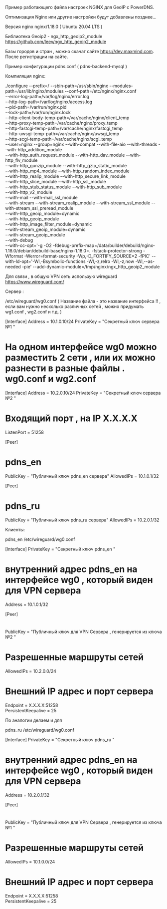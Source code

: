 
Пример работающего  файла настроек NGINX для GeoIP с PowerDNS.


Оптимизация Nginx или другие настройки будут добавлены позднее...




Версия nginx nginx/1.18.0 ( Ubuntu 20.04 LTS ) 

Библиотека Geoip2  - ngx_http_geoip2_module https://github.com/leev/ngx_http_geoip2_module
	
Базы городов и стран , можно скачат сайте https://dev.maxmind.com. После регистрации на сайте.

Пример конфигурации pdns.conf ( pdns-backend-mysql  ) 

Компиляция nginx:

./configure --prefix=/ --sbin-path=/usr/sbin/nginx --modules-path=/usr/lib/nginx/modules --conf-path=/etc/nginx/nginx.conf \
 --error-log-path=/var/log/nginx/error.log \
 --http-log-path=/var/log/nginx/access.log \
 --pid-path=/var/run/nginx.pid \
 --lock-path=/var/run/nginx.lock  \
 --http-client-body-temp-path=/var/cache/nginx/client_temp \
 --http-proxy-temp-path=/var/cache/nginx/proxy_temp \
 --http-fastcgi-temp-path=/var/cache/nginx/fastcgi_temp \
 --http-uwsgi-temp-path=/var/cache/nginx/uwsgi_temp \
 --http-scgi-temp-path=/var/cache/nginx/scgi_temp \
 --user=nginx --group=nginx --with-compat --with-file-aio --with-threads --with-http_addition_module \
 --with-http_auth_request_module --with-http_dav_module --with-http_flv_module \
 --with-http_gunzip_module --with-http_gzip_static_module \
 --with-http_mp4_module --with-http_random_index_module \
 --with-http_realip_module --with-http_secure_link_module \
 --with-http_slice_module --with-http_ssl_module \
 --with-http_stub_status_module --with-http_sub_module \
 --with-http_v2_module \
 --with-mail --with-mail_ssl_module \
 --with-stream --with-stream_realip_module --with-stream_ssl_module --with-stream_ssl_preread_module \
 --with-http_geoip_module=dynamic \
 --with-http_geoip_module \
 --with-http_image_filter_module=dynamic \
 --with-stream_geoip_module=dynamic \
 --with-stream_geoip_module \
 --with-debug \
 --with-cc-opt='-g -O2 -fdebug-prefix-map=/data/builder/debuild/nginx-1.18.0/debian/debuild-base/nginx-1.18.0=. -fstack-protector-strong -Wformat -Werror=format-security -Wp,-D_FORTIFY_SOURCE=2 -fPIC' --with-ld-opt='-Wl,-Bsymbolic-functions -Wl,-z,relro -Wl,-z,now -Wl,--as-needed -pie' --add-dynamic-module=/tmp/nginx/ngx_http_geoip2_module 



  
Для связи , в общую VPN сеть использую wireguard https://www.wireguard.com/




Сервер : 

/etc/wireguard/wg0.conf   ( Название файла - это название интерфейса !! , если вам нужно несколько различных сетей , можно придумать 
			   wg1.conf , wg2.conf  и т.д. )


[Interface]
Address = 10.1.0.10/24
PrivateKey =  "Секретный ключ сервера  №1  "


# На одном интерфейсе wg0 можно разместить 2 сети , или их можно разнести в разные файлы . wg0.conf и wg2.conf 
[Interface]
Address = 10.2.0.10/24
PrivateKey =  "Секретный ключ сервера  №2  "

# Входящий порт , на IP X.X.X.X
ListenPort = 51258  

[Peer]
#  pdns_en
PublicKey =  "Публичный ключ pdns_en сервера" 
AllowedIPs = 10.1.0.1/32

[Peer]
# pdns_ru
PublicKey =   "Публичный ключ pdns_ru сервера" 
AllowedIPs = 10.2.0.1/32



Клиенты:

pdns_en
/etc/wireguard/wg0.conf

[Interface]
PrivateKey = "Секретный ключ pdns_en " 
# внутренний адрес pdns_en на интерфейсе wg0 , который виден для VPN сервера 
Address = 10.1.0.1/32 


[Peer]
# 
PublicKey = "Публичный ключ для VPN Сервера , генерируется из ключа №2 "

# Разрешенные  маршруты сетей

AllowedIPs = 10.2.0.0/24
# Внешний IP адрес и порт сервера 
Endpoint = X.X.X.X:51258  
PersistentKeepalive = 25


По аналогии делаем и для 

pdns_ru
/etc/wireguard/wg0.conf

[Interface]
PrivateKey = "Секретный ключ pdns_ru " 
# внутренний адрес pdns_en на интерфейсе wg0 , который виден для VPN сервера 
Address = 10.2.0.1/32 


[Peer]
#
PublicKey = "Публичный ключ для VPN Сервера , генерируется из ключа №1 "

# Разрешенные  маршруты сетей

AllowedIPs = 10.1.0.0/24
# Внешний IP адрес и порт сервера 
Endpoint = X.X.X.X:51258  
PersistentKeepalive = 25

